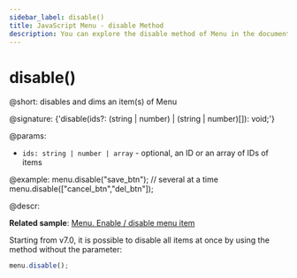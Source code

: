 ```yaml
---
sidebar_label: disable()
title: JavaScript Menu - disable Method 
description: You can explore the disable method of Menu in the documentation of the DHTMLX JavaScript UI library. Browse developer guides and API reference, try out code examples and live demos, and download a free 30-day evaluation version of DHTMLX Suite.
---
```


# disable()

@short: disables and dims an item(s) of Menu

@signature: {'disable(ids?: (string | number) | (string | number)[]): void;'}

@params:
- `ids: string | number | array` - optional, an ID or an array of IDs of items

@example:
menu.disable("save_btn");
// several at a time
menu.disable(["cancel_btn","del_btn"]);

@descr:

**Related sample**: [Menu. Enable / disable menu item](https://snippet.dhtmlx.com/zuoam7r7)

Starting from v7.0, it is possible to disable all items at once by using the method without the parameter:

```javascript
menu.disable();
```
